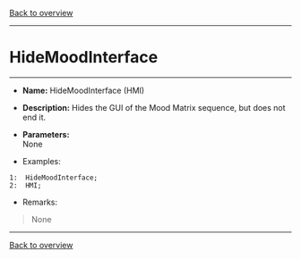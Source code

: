 [Back to overview](index.md)

---
# HideMoodInterface
---
- **Name:** HideMoodInterface (HMI)
- **Description:** Hides the GUI of the Mood Matrix sequence, but does not end it.
- **Parameters:**  
    None

- Examples:
```
1:  HideMoodInterface;
2:  HMI;
```

- Remarks:
> None

---
[Back to overview](index.md)
